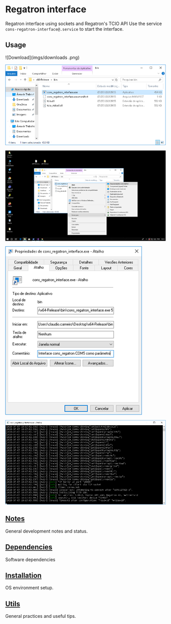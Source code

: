 # Regatron interface
Regatron interface using sockets and Regatron's TCIO API
Use the service `cons-regatron-interface@.service` to start the interface.

## Usage
![Download](imgs/downloads	.png)

![Files](imgs/arquivos.png)

![Shortcut](imgs/atalho.png)

![Parameter](imgs/parametro.png)

![Program](imgs/programa.png)

## [Notes](NOTES.md)
General development notes and status.

## [Dependencies](DEPENDENCIES.md)
Software dependencies

## [Installation](INSTALLATION.md)
OS environment setup.

## [Utils](UTILS.md)
General practices and useful tips.

